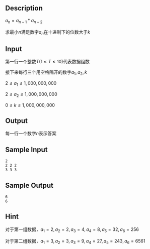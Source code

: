 ## Description

$a_n=a_{n-1}*a_{n-2}$

求最小$n$满足数字$a_n$在十进制下的位数大于$k$


## Input

第一行一个整数$T(1 \leq T \leq 10)$代表数据组数

接下来每行三个用空格隔开的数字$a_1,a_2 ,k$

$2 \leq a_1 \leq 1,000,000,000$

$2 \leq a_2 \leq 1,000,000,000$

$0 \leq k \leq 1,000,000,000$

## Output

每一行一个数字$n$表示答案


## Sample Input

```
2
2 2 2
3 3 3
```

## Sample Output

```
6
6
```

## Hint

对于第一组数据，$a_1=2,a_2=2,a_3=4,a_4=8,a_5=32,a_6=256$

对于第二组数据，$a_1=3,a_2=3,a_3=9,a_4=27,a_5=243,a_6=6561$

